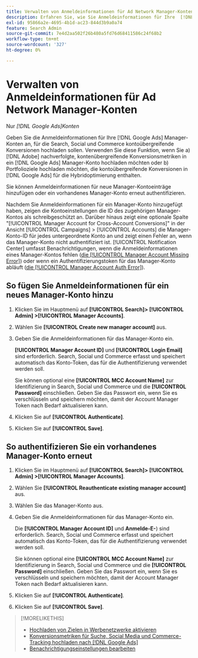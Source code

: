 ```yaml
---
title: Verwalten von Anmeldeinformationen für Ad Network Manager-Konten
description: Erfahren Sie, wie Sie Anmeldeinformationen für Ihre  [!DNL Google Ads] -Manager-Konten bereitstellen.
exl-id: 95866a2e-4695-4b1d-ac23-844d3b9a0a74
feature: Search Admin
source-git-commit: 7e4d2aa502f26b480a5fd76d68411586c24f68b2
workflow-type: tm+mt
source-wordcount: '327'
ht-degree: 0%

---
```


# Verwalten von Anmeldeinformationen für Ad Network Manager-Konten

Nur *[!DNL Google Ads]Konten*

Geben Sie die Anmeldeinformationen für Ihre [!DNL Google Ads] Manager-Konten an, für die Search, Social und Commerce kontoübergreifende Konversionen hochladen sollen. Verwenden Sie diese Funktion, wenn Sie a) [!DNL Adobe] nachverfolgte, kontenübergreifende Konversionsmetriken in ein [!DNL Google Ads] Manager-Konto hochladen möchten oder b) Portfolioziele hochladen möchten, die kontoübergreifende Konversionen in [!DNL Google Ads] für die Hybridoptimierung enthalten.

<!-- [Maybe later: and c) sync conversion value rules for accounts that use cross-account conversion tracking with Google Ads.] -->

Sie können Anmeldeinformationen für neue Manager-Kontoeinträge hinzufügen oder ein vorhandenes Manager-Konto erneut authentifizieren.

Nachdem Sie Anmeldeinformationen für ein Manager-Konto hinzugefügt haben, zeigen die Kontoeinstellungen die ID des zugehörigen Manager-Kontos als schreibgeschützt an. Darüber hinaus zeigt eine optionale Spalte &quot;[!UICONTROL Manager Account for Cross-Account Conversions]&quot; in der Ansicht [!UICONTROL Campaigns] > [!UICONTROL Accounts] die Manager-Konto-ID für jedes untergeordnete Konto an und zeigt einen Fehler an, wenn das Manager-Konto nicht authentifiziert ist. [!UICONTROL Notification Center] umfasst Benachrichtigungen, wenn die Anmeldeinformationen eines Manager-Kontos fehlen ([die [!UICONTROL Manager Account Missing Error]](/help/search-social-commerce/notifications/notification-about.md)) oder wenn ein Authentifizierungstoken für das Manager-Konto abläuft ([die [!UICONTROL Manager Account Auth Error]](/help/search-social-commerce/notifications/notification-about.md)).

## So fügen Sie Anmeldeinformationen für ein neues Manager-Konto hinzu

1. Klicken Sie im Hauptmenü auf **[!UICONTROL Search]> [!UICONTROL Admin] >[!UICONTROL Manager Accounts]**.

1. Wählen Sie **[!UICONTROL Create new manager account]** aus.

1. Geben Sie die Anmeldeinformationen für das Manager-Konto ein.

   **[!UICONTROL Manager Account ID]** und **[!UICONTROL Login Email]** sind erforderlich. Search, Social und Commerce erfasst und speichert automatisch das Konto-Token, das für die Authentifizierung verwendet werden soll.

   Sie können optional eine **[!UICONTROL MCC Account Name]** zur Identifizierung in Search, Social und Commerce und die **[!UICONTROL Password]** einschließen. Geben Sie das Passwort ein, wenn Sie es verschlüsseln und speichern möchten, damit der Account Manager Token nach Bedarf aktualisieren kann.

1. Klicken Sie auf **[!UICONTROL Authenticate]**.

1. Klicken Sie auf **[!UICONTROL Save]**.

## So authentifizieren Sie ein vorhandenes Manager-Konto erneut

1. Klicken Sie im Hauptmenü auf **[!UICONTROL Search]> [!UICONTROL Admin] >[!UICONTROL Manager Accounts]**.

1. Wählen Sie **[!UICONTROL Reauthenticate existing manager account]** aus.

1. Wählen Sie das Manager-Konto aus.

1. Geben Sie die Anmeldeinformationen für das Manager-Konto ein.

   Die **[!UICONTROL Manager Account ID]** und **Anmelde-E-**) sind erforderlich. Search, Social und Commerce erfasst und speichert automatisch das Konto-Token, das für die Authentifizierung verwendet werden soll.

   Sie können optional eine **[!UICONTROL MCC Account Name]** zur Identifizierung in Search, Social und Commerce und die **[!UICONTROL Password]** einschließen. Geben Sie das Passwort ein, wenn Sie es verschlüsseln und speichern möchten, damit der Account Manager Token nach Bedarf aktualisieren kann.

1. Klicken Sie auf **[!UICONTROL Authenticate]**.

1. Klicken Sie auf **[!UICONTROL Save]**.

>[!MORELIKETHIS]
>
>* [Hochladen von Zielen in Werbenetzwerke aktivieren](/help/search-social-commerce/tools/objective-upload-to-networks.md)
>* [Konversionsmetriken für Suche, Social Media und Commerce-Tracking hochladen nach [!DNL Google Ads]](/help/search-social-commerce/tools/conversion-metrics-upload-to-google.md)
>* [Benachrichtigungseinstellungen bearbeiten](/help/search-social-commerce/notifications/notification-edit.md)
